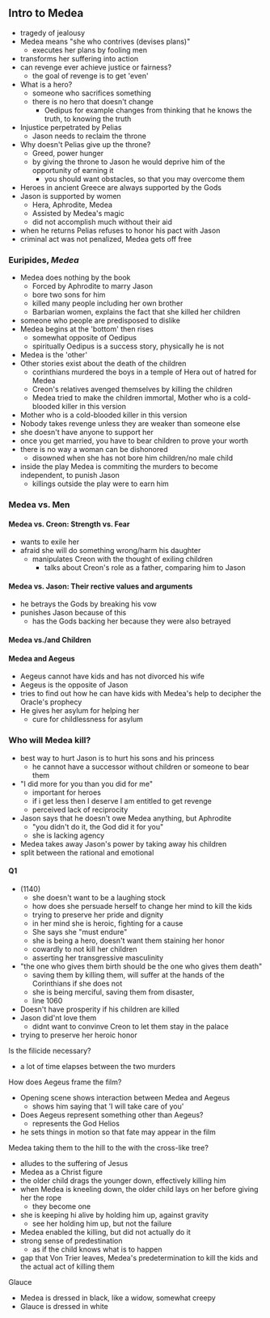 ## Intro to Medea

- tragedy of jealousy
- Medea means "she who contrives (devises plans)"
  - executes her plans by fooling men
- transforms her suffering into action
- can revenge ever achieve justice or fairness?
  - the goal of revenge is to get 'even'
- What is a hero?
  - someone who sacrifices something
  - there is no hero that doesn't change
    - Oedipus for example changes from thinking that he knows the truth, to knowing the truth
- Injustice perpetrated by Pelias
  - Jason needs to reclaim the throne
- Why doesn't Pelias give up the throne?
  - Greed, power hunger
  - by giving the throne to Jason he would deprive him of the opportunity of earning it
    - you should want obstacles, so that you may overcome them
- Heroes in ancient Greece are always supported by the Gods
- Jason is supported by women
  - Hera, Aphrodite, Medea
  - Assisted by Medea's magic
  - did not accomplish much without their aid
- when he returns Pelias refuses to honor his pact with Jason
- criminal act was not penalized, Medea gets off free

### Euripides, *Medea*

- Medea does nothing by the book
  - Forced by Aphrodite to marry Jason
  - bore two sons for him
  - killed many people including her own brother
  - Barbarian women, explains the fact that she killed her children
- someone who people are predisposed to dislike
- Medea begins at the 'bottom' then rises
  - somewhat opposite of Oedipus
  - spiritually Oedipus is a success story, physically he is not
- Medea is the 'other'
- Other stories exist about the death of the children
  - corinthians murdered the boys in a temple of Hera out of hatred for Medea
  - Creon's relatives avenged themselves by killing the children
  - Medea tried to make the children immortal, Mother who is a cold-blooded killer in this version
- Mother who is a cold-blooded killer in this version
- Nobody takes revenge unless they are weaker than someone else
- she doesn't have anyone to support her
- once you get married, you have to bear children to prove your worth
- there is no way a woman can be dishonored
  - disowned when she has not bore him children/no male child
- inside the play Medea is commiting the murders to become independent, to punish Jason
  - killings outside the play were to earn him

### Medea vs. Men

#### Medea vs. Creon: Strength vs. Fear

- wants to exile her
- afraid she will do something wrong/harm his daughter
  - manipulates Creon with the thought of exiling children
    - talks about Creon's role as a father, comparing him to Jason

#### Medea vs. Jason: Their rective values and arguments

- he betrays the Gods by breaking his vow
- punishes Jason because of this
  - has the Gods backing her because they were also betrayed

#### Medea vs./and Children

#### Medea and Aegeus

- Aegeus cannot have kids and has not divorced his wife
- Aegeus is the opposite of Jason
- tries to find out how he can have kids with Medea's help to decipher the Oracle's prophecy
- He gives her asylum for helping her
  - cure for childlessness for asylum

### Who will Medea kill?

- best way to hurt Jason is to hurt his sons and his princess
  - he cannot have a successor without children or someone to bear them
- "I did more for you than you did for me"
  - important for heroes
  - if i get less then I deserve I am entitled to get revenge
  - perceived lack of reciprocity
- Jason says that he doesn't owe Medea anything, but Aphrodite
  - "you didn't do it, the God did it for you"
  - she is lacking agency 
- Medea takes away Jason's power by taking away his children
- split between the rational and emotional

#### Q1

- (1140)
  - she doesn't want to be a laughing stock
  - how does she persuade herself to change her mind to kill the kids
  - trying to preserve her pride and dignity
  - in her mind she is heroic, fighting for a cause
  - She says she "must endure"
  - she is being a hero, doesn't want them staining her honor
  - cowardly to not kill her children
  - asserting her transgressive masculinity
- "the one who gives them birth should be the one who gives them death"
  - saving them by killing them, will suffer at the hands of the Corinthians if she does not
  - she is being merciful, saving them from disaster, 
  - line 1060
- Doesn't have prosperity if his children are killed
- Jason did'nt love them
  - didnt want to convinve Creon to let them stay in the palace
- trying to preserve her heroic honor

Is the filicide necessary?

- a lot of time elapses between the two murders

How does Aegeus frame the film?

- Opening scene shows interaction between Medea and Aegeus
  - shows him saying that 'I will take care of you'
- Does Aegeus represent something other than Aegeus?
  - represents the God Helios 
- he sets things in motion so that fate may appear in the film

Medea taking them to the hill to the with the cross-like tree?

- alludes to the suffering of Jesus 
- Medea as a Christ figure
- the older child drags the younger down, effectively killing him
- when Medea is kneeling down, the older child lays on her before giving her the rope
  - they become one
- she is keeping hi  alive by holding him up, against gravity
  - see her holding him up, but not the failure
- Medea enabled the killing, but did not actually do it
- strong sense of predestination
  - as if the child knows what is to happen
- gap that Von Trier leaves, Medea's predetermination to kill the kids and the actual act of killing them

Glauce

- Medea is dressed in black, like a widow, somewhat creepy
- Glauce is dressed in white